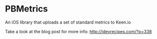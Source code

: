 PBMetrics
=========

An iOS library that uploads a set of standard metrics to Keen.io

Take a look at the blog post for more info: http://idevrecipes.com/?p=338